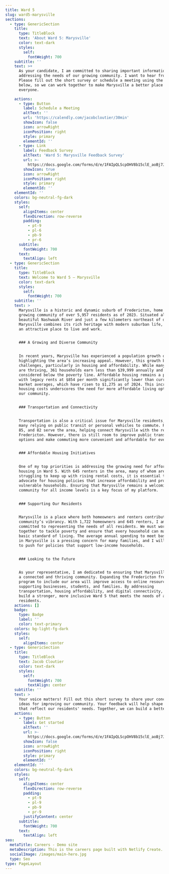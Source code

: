 ```yaml
---
title: Ward 5
slug: ward5-marysville
sections:
  - type: GenericSection
    title:
      type: TitleBlock
      text: 'About Ward 5: Marysville'
      color: text-dark
      styles:
        self:
          fontWeight: 700
    subtitle: ''
    text: >+
      As your candidate, I am committed to sharing important information and
      addressing the needs of our growing community. I want to hear from you!
      Please fill out the short survey or schedule a meeting using the buttons
      below, so we can work together to make Marysville a better place for
      everyone.

    actions:
      - type: Button
        label: Schedule a Meeting
        altText: ''
        url: 'https://calendly.com/jacobcloutier/30min'
        showIcon: false
        icon: arrowRight
        iconPosition: right
        style: primary
        elementId: ''
      - type: Link
        label: Feedback Survey
        altText: 'Ward 5: Marysville Feedback Survey'
        url: >-
          https://docs.google.com/forms/d/e/1FAIpQLScpOHV8b15clE_aoBj7Jo_BqqpUWUu49Uhgg27mJFD16yPQOw/viewform
        showIcon: true
        icon: arrowRight
        iconPosition: right
        style: primary
        elementId: ''
    elementId: ''
    colors: bg-neutral-fg-dark
    styles:
      self:
        alignItems: center
        flexDirection: row-reverse
        padding:
          - pt-9
          - pl-6
          - pb-9
          - pr-6
      subtitle:
        fontWeight: 700
      text:
        textAlign: left
  - type: GenericSection
    title:
      type: TitleBlock
      text: Welcome to Ward 5 – Marysville
      color: text-dark
      styles:
        self:
          fontWeight: 700
    subtitle: ''
    text: >
      Marysville is a historic and dynamic suburb of Fredericton, home to a
      growing community of over 5,957 residents as of 2023. Situated along the
      beautiful Nashwaak River and just a few kilometers northeast of downtown,
      Marysville combines its rich heritage with modern suburban life, making it
      an attractive place to live and work.


      ### A Growing and Diverse Community


      In recent years, Marysville has experienced a population growth of 20%,
      highlighting the area’s increasing appeal. However, this growth brings new
      challenges, particularly in housing and affordability. While many families
      are thriving, 361 households earn less than $39,999 annually and are
      considered below the poverty line. Affordable housing remains a priority,
      with legacy rents at $854 per month significantly lower than current
      market averages, which have risen to $1,275 as of 2024. This increase in
      housing costs underscores the need for more affordable living options in
      our community.


      ### Transportation and Connectivity


      Transportation is also a critical issue for Marysville residents, with
      many relying on public transit or personal vehicles to commute. Routes 43,
      85, and 82 serve the area, helping connect Marysville with the rest of
      Fredericton. However, there is still room to improve public transit
      options and make commuting more convenient and affordable for everyone.


      ### Affordable Housing Initiatives


      One of my top priorities is addressing the growing need for affordable
      housing in Ward 5. With 645 renters in the area, many of whom are
      struggling to keep up with rising rental costs, it is essential to
      advocate for housing policies that increase affordability and protect
      vulnerable households. Ensuring that Marysville remains a welcoming
      community for all income levels is a key focus of my platform.


      ### Supporting Our Residents


      Marysville is a place where both homeowners and renters contribute to the
      community’s vibrancy. With 1,722 homeowners and 645 renters, I am
      committed to representing the needs of all residents. We must work
      together to tackle poverty and ensure that every household can maintain a
      basic standard of living. The average annual spending to meet basic needs
      in Marysville is a pressing concern for many families, and I will continue
      to push for policies that support low-income households.


      ### Looking to the Future


      As your representative, I am dedicated to ensuring that Marysville remains
      a connected and thriving community. Expanding the Fredericton free Wi-Fi
      program to include our area will improve access to online resources,
      supporting businesses, students, and families. By addressing
      transportation, housing affordability, and digital connectivity, we can
      build a stronger, more inclusive Ward 5 that meets the needs of all its
      residents.
    actions: []
    badge:
      type: Badge
      label: ''
      color: text-primary
    colors: bg-light-fg-dark
    styles:
      self:
        alignItems: center
  - type: GenericSection
    title:
      type: TitleBlock
      text: Jacob Cloutier
      color: text-dark
      styles:
        self:
          fontWeight: 700
          textAlign: center
    subtitle: ''
    text: >
      Your voice matters! Fill out this short survey to share your concerns and
      ideas for improving our community. Your feedback will help shape policies
      that reflect our residents' needs. Together, we can build a better future!
    actions:
      - type: Button
        label: Get started
        altText: ''
        url: >-
          https://docs.google.com/forms/d/e/1FAIpQLScpOHV8b15clE_aoBj7Jo_BqqpUWUu49Uhgg27mJFD16yPQOw/viewform
        showIcon: false
        icon: arrowRight
        iconPosition: right
        style: primary
        elementId: ''
    elementId: ''
    colors: bg-neutral-fg-dark
    styles:
      self:
        alignItems: center
        flexDirection: row-reverse
        padding:
          - pt-9
          - pl-9
          - pb-9
          - pr-9
        justifyContent: center
      subtitle:
        fontWeight: 700
      text:
        textAlign: left
seo:
  metaTitle: Careers - Demo site
  metaDescription: This is the careers page built with Netlify Create.
  socialImage: /images/main-hero.jpg
  type: Seo
type: PageLayout
---
```

